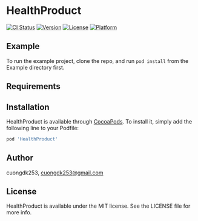 # HealthProduct

[![CI Status](https://img.shields.io/travis/cuongdk253/HealthProduct.svg?style=flat)](https://travis-ci.org/cuongdk253/HealthProduct)
[![Version](https://img.shields.io/cocoapods/v/HealthProduct.svg?style=flat)](https://cocoapods.org/pods/HealthProduct)
[![License](https://img.shields.io/cocoapods/l/HealthProduct.svg?style=flat)](https://cocoapods.org/pods/HealthProduct)
[![Platform](https://img.shields.io/cocoapods/p/HealthProduct.svg?style=flat)](https://cocoapods.org/pods/HealthProduct)

## Example

To run the example project, clone the repo, and run `pod install` from the Example directory first.

## Requirements

## Installation

HealthProduct is available through [CocoaPods](https://cocoapods.org). To install
it, simply add the following line to your Podfile:

```ruby
pod 'HealthProduct'
```

## Author

cuongdk253, cuongdk253@gmail.com

## License

HealthProduct is available under the MIT license. See the LICENSE file for more info.
